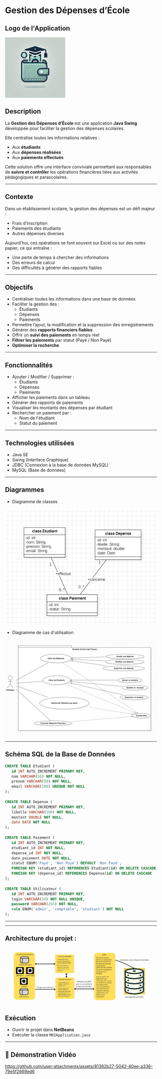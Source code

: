 # Gestion des Dépenses d’École

##  Logo de l'Application
<img src="./logo.jpg" alt="Logo Gestion des Dépenses Étudiants" width="200"/>

##  Description
La **Gestion des Dépenses d’École** est une application **Java Swing** développée pour faciliter la gestion des dépenses scolaires.

Elle centralise toutes les informations relatives :
- Aux **étudiants**
- Aux **dépenses réalisées**
- Aux **paiements effectués**

 Cette solution offre une interface conviviale permettant aux responsables de **suivre et contrôler** les opérations financières liées aux activités pédagogiques et parascolaires.

---

##  Contexte
Dans un établissement scolaire, la gestion des dépenses est un défi majeur :
- Frais d’inscription
- Paiements des étudiants
- Autres dépenses diverses

 Aujourd'hui, ces opérations se font souvent sur Excel ou sur des notes papier, ce qui entraîne :
- Une perte de temps à chercher des informations
- Des erreurs de calcul
- Des difficultés à générer des rapports fiables

---

##  Objectifs
- Centraliser toutes les informations dans une base de données
- Faciliter la gestion des :
  - Étudiants
  - Dépenses
  - Paiements
- Permettre l’ajout, la modification et la suppression des enregistrements
- Générer des **rapports financiers fiables**
- Offrir un **suivi des paiements** en temps réel
- **Filtrer les paiements** par statut (Payé / Non Payé)
- **Optimiser la recherche**

---

##  Fonctionnalités
- Ajouter / Modifier / Supprimer :
  - Étudiants
  - Dépenses
  - Paiements
- Afficher les paiements dans un tableau
- Générer des rapports de paiements
- Visualiser les montants des dépenses par étudiant
- Rechercher un paiement par :
  - Nom de l'étudiant
  - Statut du paiement

---

##  Technologies utilisées
- Java SE
- Swing (Interface Graphique)
- JDBC (Connexion à la base de données MySQL)
- MySQL (Base de données)

---

##  Diagrammes
- Diagramme de classes 

![Aperçu de l'application](./Screenshot%202025-03-23%20111307.png)

- Diagramme de cas d'utilisation 

![Aperçu de l'application](Screenshot%202025-03-23%20104634.png)

---
 ##   Schéma SQL de la Base de Données
 ```sql
CREATE TABLE Etudiant (
    id INT AUTO_INCREMENT PRIMARY KEY,
    nom VARCHAR(50) NOT NULL,
    prenom VARCHAR(50) NOT NULL,
    email VARCHAR(100) UNIQUE NOT NULL
);

CREATE TABLE Depense (
    id INT AUTO_INCREMENT PRIMARY KEY,
    libelle VARCHAR(100) NOT NULL,
    montant DOUBLE NOT NULL,
    date DATE NOT NULL
);

CREATE TABLE Paiement (
    id INT AUTO_INCREMENT PRIMARY KEY,
    etudiant_id INT NOT NULL,
    depense_id INT NOT NULL,
    date_paiement DATE NOT NULL,
    statut ENUM('Payé', 'Non Payé') DEFAULT 'Non Payé',
    FOREIGN KEY (etudiant_id) REFERENCES Etudiant(id) ON DELETE CASCADE,
    FOREIGN KEY (depense_id) REFERENCES Depense(id) ON DELETE CASCADE
);

CREATE TABLE Utilisateur (
    id INT AUTO_INCREMENT PRIMARY KEY,
    login VARCHAR(50) NOT NULL UNIQUE,
    password VARCHAR(255) NOT NULL,
    role ENUM('admin', 'comptable', 'etudiant') NOT NULL
);
```
---
---
## Architecture du projet :
![Architecture du Projet](./Architecture%20du%20projet.jpg)
##  Exécution
- Ouvrir le projet dans **NetBeans**
- Exécuter la classe `MDIApplication.java`

---

## 🎥 Démonstration Vidéo
https://github.com/user-attachments/assets/81362b27-5042-40ee-a336-79e5f2669ed6
